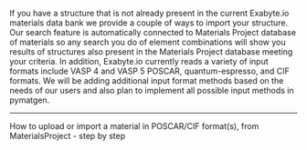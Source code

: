 If you have a structure that is not already present in the current Exabyte.io materials data bank we provide a couple of ways to import your structure.  Our search feature is automatically connected to Materials Project database of materials so any search you do of element combinations will show you results of structures also present in the Materials Project database meeting your criteria.  In addition, Exabyte.io currently reads a variety of input formats include VASP 4 and VASP 5 POSCAR, quantum-espresso, and CIF formats.  We will be adding additional input format methods based on the needs of our users and also plan to implement all possible input methods in pymatgen.
***

How to upload or import a material in POSCAR/CIF format(s), from MaterialsProject - step by step
